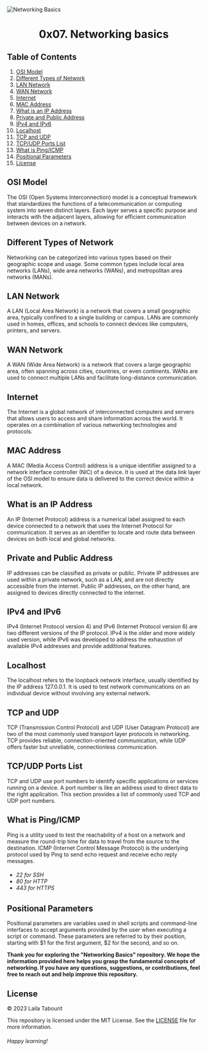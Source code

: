 ![Networking Basics](https://www.inetdoc.net/articles/modelisation/images/modelisation-osi.png)


   <h1 align="center">0x07. Networking basics </h1>

 <h2>Table of Contents</h2>
    <ol>
        <li><a href="#osi-model">OSI Model</a></li>
        <li><a href="#different-types-of-network">Different Types of Network</a></li>
        <li><a href="#lan-network">LAN Network</a></li>
        <li><a href="#wan-network">WAN Network</a></li>
        <li><a href="#internet">Internet</a></li>
        <li><a href="#mac-address">MAC Address</a></li>
        <li><a href="#what-is-an-ip-address">What is an IP Address</a></li>
        <li><a href="#private-and-public-address">Private and Public Address</a></li>
        <li><a href="#ipv4-and-ipv6">IPv4 and IPv6</a></li>
        <li><a href="#localhost">Localhost</a></li>
        <li><a href="#tcp-and-udp">TCP and UDP</a></li>
        <li><a href="#tcpudp-ports-list">TCP/UDP Ports List</a></li>
        <li><a href="#what-is-pingicmp">What is Ping/ICMP</a></li>
        <li><a href="#positional-parameters">Positional Parameters</a></li>
	<li><a href="#license">License</a></li>
    </ol>

   <h2 id="osi-model">OSI Model</h2>
	<p>The OSI (Open Systems Interconnection) model is a conceptual framework that standardizes the functions of a telecommunication or computing system into seven distinct layers. Each layer serves a specific purpose and interacts with the adjacent layers, allowing for efficient communication between devices on a network.</p>
    <h2 id="different-types-of-network">Different Types of Network</h2>
    <p> Networking can be categorized into various types based on their geographic scope and usage. Some common types include local area networks (LANs), wide area networks (WANs), and metropolitan area networks (MANs).</p>

   <h2 id="lan-network">LAN Network</h2>
    <p> A LAN (Local Area Network) is a network that covers a small geographic area, typically confined to a single building or campus. LANs are commonly used in homes, offices, and schools to connect devices like computers, printers, and servers.</p>

 <h2 id="wan-network">WAN Network</h2>
    <p> A WAN (Wide Area Network) is a network that covers a large geographic area, often spanning across cities, countries, or even continents. WANs are used to connect multiple LANs and facilitate long-distance communication.</p>
    <h2 id="internet">Internet</h2>
    <p> The Internet is a global network of interconnected computers and servers that allows users to access and share information across the world. It operates on a combination of various networking technologies and protocols.</p>

<h2 id="mac-address">MAC Address</h2>
    <p> A MAC (Media Access Control) address is a unique identifier assigned to a network interface controller (NIC) of a device. It is used at the data link layer of the OSI model to ensure data is delivered to the correct device within a local network.</p>

   <h2 id="what-is-an-ip-address">What is an IP Address</h2>
    <p>An IP (Internet Protocol) address is a numerical label assigned to each device connected to a network that uses the Internet Protocol for communication. It serves as an identifier to locate and route data between devices on both local and global networks.</p>

  <h2 id="private-and-public-address">Private and Public Address</h2>
    <p>IP addresses can be classified as private or public. Private IP addresses are used within a private network, such as a LAN, and are not directly accessible from the internet. Public IP addresses, on the other hand, are assigned to devices directly connected to the internet.</p>

 <h2 id="ipv4-and-ipv6">IPv4 and IPv6</h2>
    <p>IPv4 (Internet Protocol version 4) and IPv6 (Internet Protocol version 6) are two different versions of the IP protocol. IPv4 is the older and more widely used version, while IPv6 was developed to address the exhaustion of available IPv4 addresses and provide additional features.</p>

 <h2 id="localhost">Localhost</h2>
    <p>The localhost refers to the loopback network interface, usually identified by the IP address 127.0.0.1. It is used to test network communications on an individual device without involving any external network.</p>
    
  <h2 id="tcp-and-udp">TCP and UDP</h2>
    <p>TCP (Transmission Control Protocol) and UDP (User Datagram Protocol) are two of the most commonly used transport layer protocols in networking. TCP provides reliable, connection-oriented communication, while UDP offers faster but unreliable, connectionless communication. </p>
    <h2 id="tcpudp-ports-list">TCP/UDP Ports List</h2>
    <p>TCP and UDP use port numbers to identify specific applications or services running on a device. A port number is like an address used to direct data to the right application. This section provides a list of commonly used TCP and UDP port numbers.</p>
    <h2 id="what-is-pingicmp">What is Ping/ICMP</h2>
    <p>Ping is a utility used to test the reachability of a host on a network and measure the round-trip time for data to travel from the source to the destination. ICMP (Internet Control Message Protocol) is the underlying protocol used by Ping to send echo request and receive echo reply messages.
    <h6>
	<ul>
	   <li>22 for SSH</li>
	   <li>80 for HTTP</li>
 	   <li>443 for HTTPS</li>
    </h6></p>

   <h2 id="positional-parameters">Positional Parameters</h2>
    <p>Positional parameters are variables used in shell scripts and command-line interfaces to accept arguments provided by the user when executing a script or command. These parameters are referred to by their position, starting with $1 for the first argument, $2 for the second, and so on.</p>

 <strong align="center">Thank you for exploring the "Networking Basics" repository. We hope the information provided here helps you grasp the fundamental concepts of networking. If you have any questions, suggestions, or contributions, feel free to reach out and help improve this repository.</strong>
    <p>
  <h2 id="license">License</h2>
  <p>&copy; 2023 Laila Tabourit</p>
    This repository is licensed under the MIT License. See the <a href="LICENSE">LICENSE</a> file for more information.
<h6> Happy learning!</h6>
    </p>

